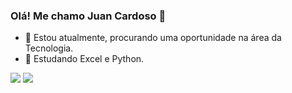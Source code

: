 ### Olá! Me chamo Juan Cardoso 👋

- 🔭 Estou atualmente, procurando uma oportunidade na área da Tecnologia. 
- 🌱 Estudando Excel e Python.

<div> 
  <a href = "mailto:juancardosods@gmail.com"><img src="https://img.shields.io/badge/-Gmail-%23333?style=for-the-badge&logo=gmail&logoColor=white" target="_blank"></a>
  <a href="https://www.linkedin.com/in/juan-cardoso-dos-santos-410696211/" target="_blank"><img src="https://img.shields.io/badge/-LinkedIn-%230077B5?style=for-the-badge&logo=linkedin&logoColor=white" target="_blank"></a> 
</div>
